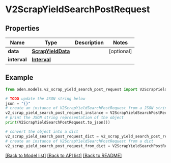 # V2ScrapYieldSearchPostRequest


## Properties

Name | Type | Description | Notes
------------ | ------------- | ------------- | -------------
**data** | [**ScrapYieldData**](ScrapYieldData.md) |  | [optional] 
**interval** | [**Interval**](Interval.md) |  | 

## Example

```python
from oden.models.v2_scrap_yield_search_post_request import V2ScrapYieldSearchPostRequest

# TODO update the JSON string below
json = "{}"
# create an instance of V2ScrapYieldSearchPostRequest from a JSON string
v2_scrap_yield_search_post_request_instance = V2ScrapYieldSearchPostRequest.from_json(json)
# print the JSON string representation of the object
print(V2ScrapYieldSearchPostRequest.to_json())

# convert the object into a dict
v2_scrap_yield_search_post_request_dict = v2_scrap_yield_search_post_request_instance.to_dict()
# create an instance of V2ScrapYieldSearchPostRequest from a dict
v2_scrap_yield_search_post_request_from_dict = V2ScrapYieldSearchPostRequest.from_dict(v2_scrap_yield_search_post_request_dict)
```
[[Back to Model list]](../README.md#documentation-for-models) [[Back to API list]](../README.md#documentation-for-api-endpoints) [[Back to README]](../README.md)


